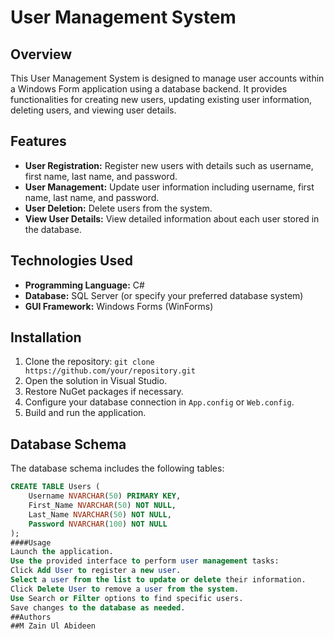 # User Management System

## Overview
This User Management System is designed to manage user accounts within a Windows Form application using a database backend. It provides functionalities for creating new users, updating existing user information, deleting users, and viewing user details.

## Features
- **User Registration:** Register new users with details such as username, first name, last name, and password.
- **User Management:** Update user information including username, first name, last name, and password.
- **User Deletion:** Delete users from the system.
- **View User Details:** View detailed information about each user stored in the database.

## Technologies Used
- **Programming Language:** C#
- **Database:** SQL Server (or specify your preferred database system)
- **GUI Framework:** Windows Forms (WinForms)

## Installation
1. Clone the repository: `git clone https://github.com/your/repository.git`
2. Open the solution in Visual Studio.
3. Restore NuGet packages if necessary.
4. Configure your database connection in `App.config` or `Web.config`.
5. Build and run the application.

## Database Schema
The database schema includes the following tables:
```sql
CREATE TABLE Users (
    Username NVARCHAR(50) PRIMARY KEY,
    First_Name NVARCHAR(50) NOT NULL,
    Last_Name NVARCHAR(50) NOT NULL,
    Password NVARCHAR(100) NOT NULL
);
####Usage
Launch the application.
Use the provided interface to perform user management tasks:
Click Add User to register a new user.
Select a user from the list to update or delete their information.
Click Delete User to remove a user from the system.
Use Search or Filter options to find specific users.
Save changes to the database as needed.
##Authors
##M Zain Ul Abideen



